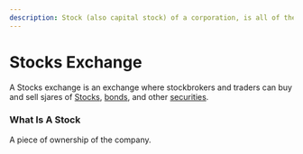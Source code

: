 ```yaml
---
description: Stock (also capital stock) of a corporation, is all of the shares into which ownership of the corporation is divided.
---
```

# Stocks Exchange

A Stocks exchange is an exchange where stockbrokers and traders can buy and sell sjares of [Stocks](#what-is-a-stock), [bonds](#what-is-a-bond), and other [securities](what-is-a-security). 


### What Is A Stock
A piece of ownership of the company.